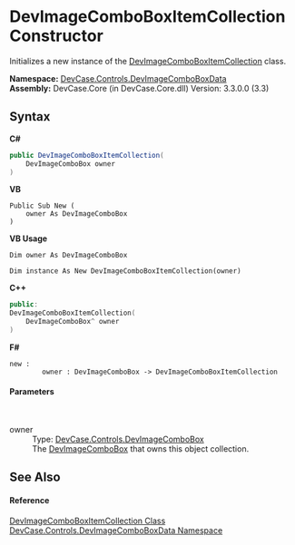 # DevImageComboBoxItemCollection Constructor 
 

Initializes a new instance of the <a href="T_DevCase_Controls_DevImageComboBoxData_DevImageComboBoxItemCollection">DevImageComboBoxItemCollection</a> class.

**Namespace:**&nbsp;<a href="N_DevCase_Controls_DevImageComboBoxData">DevCase.Controls.DevImageComboBoxData</a><br />**Assembly:**&nbsp;DevCase.Core (in DevCase.Core.dll) Version: 3.3.0.0 (3.3)

## Syntax

**C#**<br />
``` C#
public DevImageComboBoxItemCollection(
	DevImageComboBox owner
)
```

**VB**<br />
``` VB
Public Sub New ( 
	owner As DevImageComboBox
)
```

**VB Usage**<br />
``` VB Usage
Dim owner As DevImageComboBox

Dim instance As New DevImageComboBoxItemCollection(owner)
```

**C++**<br />
``` C++
public:
DevImageComboBoxItemCollection(
	DevImageComboBox^ owner
)
```

**F#**<br />
``` F#
new : 
        owner : DevImageComboBox -> DevImageComboBoxItemCollection
```


#### Parameters
&nbsp;<dl><dt>owner</dt><dd>Type: <a href="T_DevCase_Controls_DevImageComboBox">DevCase.Controls.DevImageComboBox</a><br />The <a href="T_DevCase_Controls_DevImageComboBox">DevImageComboBox</a> that owns this object collection.</dd></dl>

## See Also


#### Reference
<a href="T_DevCase_Controls_DevImageComboBoxData_DevImageComboBoxItemCollection">DevImageComboBoxItemCollection Class</a><br /><a href="N_DevCase_Controls_DevImageComboBoxData">DevCase.Controls.DevImageComboBoxData Namespace</a><br />